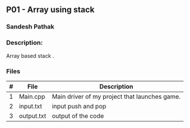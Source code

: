 ## P01 - Array using stack
### Sandesh Pathak
### Description:

 Array based stack .

### Files

|   #   | File            | Description                                        |
| :---: | --------------- | -------------------------------------------------- |
|   1   | Main.cpp        | Main driver of my project that launches game.      |
|   2   | input.txt       | input push and pop                                 |
|   3   | output.txt      | output of the code                                 |


